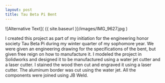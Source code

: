 ```yaml
---
layout: post
title: Tau Beta Pi Bent
---
```


![Alternative Text]( {{ site.baseurl }}/images/IMG_9627.jpg )

I created this project as part of my initiation for the engineering honor society Tau Beta Pi during my winter quarter of my sophomore year. We were given an engineering drawing for the specifications of the bent, but given free reign on how to manufacture it. I modeled the project in Solidworks and designed it to be manufactured using a water jet cutter and a laser cutter. I stained the wood then cut and engraved it using a laser cutter. The aluminum border was cut using the water jet. All the components were joined using JB Weld.
